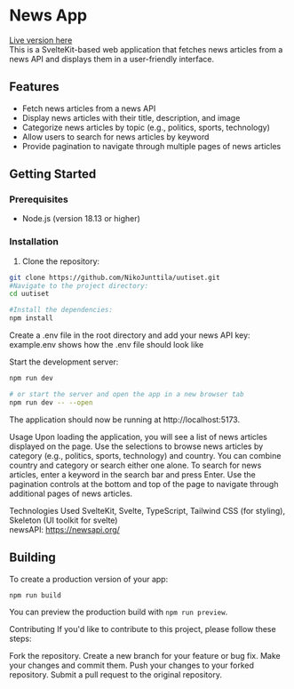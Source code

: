 # News App
<a href="https://uutiset-eight.vercel.app/">Live version here </a><br>
This is a SvelteKit-based web application that fetches news articles from a news API and displays them in a user-friendly interface.


## Features

- Fetch news articles from a news API
- Display news articles with their title, description, and image
- Categorize news articles by topic (e.g., politics, sports, technology)
- Allow users to search for news articles by keyword
- Provide pagination to navigate through multiple pages of news articles

## Getting Started

### Prerequisites

- Node.js (version 18.13 or higher)

### Installation

1. Clone the repository:

```bash
git clone https://github.com/NikoJunttila/uutiset.git
#Navigate to the project directory:
cd uutiset

#Install the dependencies:
npm install
```
Create a .env file in the root directory and add your news API key:
example.env shows how the .env file should look like

Start the development server:

```bash
npm run dev

# or start the server and open the app in a new browser tab
npm run dev -- --open
```
The application should now be running at http://localhost:5173.

Usage
Upon loading the application, you will see a list of news articles displayed on the page.
Use the selections to browse news articles by category (e.g., politics, sports, technology) and country.
You can combine country and category or search either one alone.
To search for news articles, enter a keyword in the search bar and press Enter.
Use the pagination controls at the bottom and top of the page to navigate through additional pages of news articles.

Technologies Used
SvelteKit,
Svelte,
TypeScript,
Tailwind CSS (for styling),
Skeleton (UI toolkit for svelte)<br>
newsAPI: https://newsapi.org/

## Building

To create a production version of your app:

```bash
npm run build
```

You can preview the production build with `npm run preview`.

Contributing
If you'd like to contribute to this project, please follow these steps:

Fork the repository.
Create a new branch for your feature or bug fix.
Make your changes and commit them.
Push your changes to your forked repository.
Submit a pull request to the original repository.
